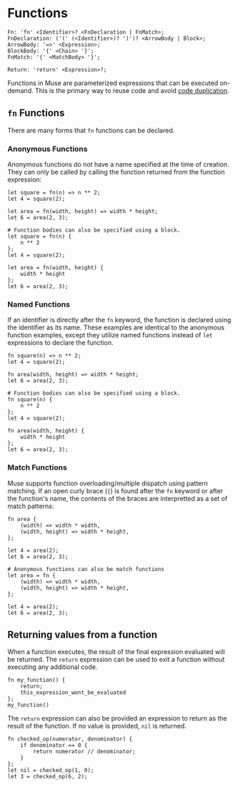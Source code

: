 # Functions

```musebnf
Fn: 'fn' <Identifier>? <FnDeclaration | FnMatch>;
FnDeclaration: ('(' (<Identifier>)? ')')? <ArrowBody | Block>;
ArrowBody: '=>' <Expression>;
BlockBody: '{' <Chain> '}';
FnMatch: '{' <MatchBody> '}';

Return: 'return' <Expression>?;
```

Functions in Muse are parameterized expressions that can be executed on-demand.
This is the primary way to reuse code and avoid [code duplication][duplicate-code].

## `fn` Functions

There are many forms that `fn` functions can be declared.

### Anonymous Functions

Anonymous functions do not have a name specified at the time of creation. They
can only be called by calling the function returned from the function
expression:

```muse
let square = fn(n) => n ** 2;
let 4 = square(2);

let area = fn(width, height) => width * height;
let 6 = area(2, 3);

# Function bodies can also be specified using a block.
let square = fn(n) {
    n ** 2
};
let 4 = square(2);

let area = fn(width, height) {
    width * height
};
let 6 = area(2, 3);
```

### Named Functions

If an identifier is directly after the `fn` keyword, the function is declared
using the identifier as its name. These examples are identical to the anonymous
function examples, except they utilize named functions instead of `let`
expressions to declare the function.

```muse
fn square(n) => n ** 2;
let 4 = square(2);

fn area(width, height) => width * height;
let 6 = area(2, 3);

# Function bodies can also be specified using a block.
fn square(n) {
    n ** 2
};
let 4 = square(2);

fn area(width, height) {
    width * height
};
let 6 = area(2, 3);
```

### Match Functions

Muse supports function overloading/multiple dispatch using pattern matching. If
an open curly brace (`{`) is found after the `fn` keyword or after the
function's name, the contents of the braces are interpretted as a set of match
patterns:

```muse
fn area {
    (width) => width * width,
    (width, height) => width * height,
};

let 4 = area(2);
let 6 = area(2, 3);

# Anonymous functions can also be match functions
let area = fn {
    (width) => width * width,
    (width, height) => width * height,
};

let 4 = area(2);
let 6 = area(2, 3);
```

## Returning values from a function

When a function executes, the result of the final expression evaluated will be
returned. The `return` expression can be used to exit a function without
executing any additional code.

```muse
fn my_function() {
    return;
    this_expression_wont_be_evaluated
};
my_function()
```

The `return` expression can also be provided an expression to return as the
result of the function. If no value is provided, `nil` is returned.

```muse
fn checked_op(numerator, denominator) {
    if denominator == 0 {
        return numerator // denominator;
    }
};
let nil = checked_op(1, 0);
let 3 = checked_op(6, 2);
```

[duplicate-code]: https://en.wikipedia.org/wiki/Duplicate_code
